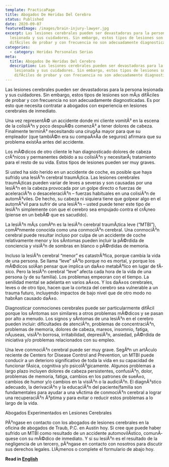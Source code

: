 ```yaml
---
template: PracticaPage
title: Abogados De Heridas Del Cerebro
status: Published
date: 2020-09-07
featuredImage: /images/brain-injury-lawyer.jpg
excerpt: Las lesiones cerebrales pueden ser devastadoras para la persona
  lesionada y sus cuidadores. Sin embargo, estos tipos de lesiones son mÃ¡s
  difÃ­ciles de probar y con frecuencia no son adecuadamente diagnosticadas.
categories:
  - category: Heridas Personales Serias
meta:
  title: Abogados De Heridas Del Cerebro
  description: Las lesiones cerebrales pueden ser devastadoras para la persona
    lesionada y sus cuidadores. Sin embargo, estos tipos de lesiones son mÃ¡s
    difÃ­ciles de probar y con frecuencia no son adecuadamente diagnosticadas.
---
```

<!--StartFragment-->

Las lesiones cerebrales pueden ser devastadoras para la persona lesionada y sus cuidadores. Sin embargo, estos tipos de lesiones son mÃ¡s difÃ­ciles de probar y con frecuencia no son adecuadamente diagnosticadas. Es por esto que necesita contratar a abogados con experiencia en lesiones cerebrales de inmediato.



Una vez representÃ© un accidente donde mi cliente vomitÃ³ en la escena de la colisiÃ³n y poco despuÃ©s comenzÃ³ a tener dolores de cabeza. Finalmente terminÃ³ necesitando una cirugÃ­a mayor para que su empleador (que tambiÃ©n era su compaÃ±Ã­a de seguros) afirmara que su problema existÃ­a antes del accidente.

Los mÃ©dicos de otro cliente le han diagnosticado dolores de cabeza crÃ³nicos y permanentes debido a su colisiÃ³n y necesitarÃ¡ tratamiento para el resto de su vida. Estos tipos de lesiones pueden ser muy graves.

Si usted ha sido herido en un accidente de coche, es posible que haya sufrido una lesiÃ³n cerebral traumÃ¡tica. Las lesiones cerebrales traumÃ¡ticas pueden variar de leves a severas y son causadas por una lesiÃ³n en la cabeza provocada por un golpe directo o fuerzas de aceleraciÃ³n o desaceleraciÃ³n – fuerzas habituales en una colisiÃ³n de automÃ³viles. De hecho, su cabeza ni siquiera tiene que golpear algo en el automÃ³vil para sufrir de una lesiÃ³n – usted puede tener este tipo de lesiÃ³n simplemente con que el cerebro sea empujado contra el crÃ¡neo (piense en un bebÃ© que es sacudido).

La lesiÃ³n mÃ¡s comÃºn es la lesiÃ³n cerebral traumÃ¡tica leve (“MTBI”), comÃºnmente conocida como una conmociÃ³n cerebral. Una conmociÃ³n cerebral puede resultar incluso por culpa de un accidente de coche relativamente menor y los sÃ­ntomas pueden incluir la pÃ©rdida de conciencia y visiÃ³n de sombras en blanco o pÃ©rdidas de memoria.

Incluso la lesiÃ³n cerebral “menor” es catastrÃ³fica, porque cambia la vida de una persona. Se llama “leve” sÃ³lo porque no es mortal, y porque los mÃ©dicos solÃ­an pensar que implica un daÃ±o metabÃ³lico en lugar de fÃ­sico. Pero la lesiÃ³n cerebral “leve” afecta cada hora de la vida de una persona (y de su familia). Los problemas empeoran con el tiempo. La senilidad mental se adelanta en varios aÃ±os. Y los daÃ±os cerebrales, leves o de otro tipo, hacen que la corteza del cerebro sea vulnerable a un trauma futuro, incluyendo impactos de bajo nivel que de otro modo no habrÃ­an causado daÃ±o.

Diagnosticar conmociones cerebrales puede ser particularmente difÃ­cil porque los sÃ­ntomas son similares a otros problemas mÃ©dicos y se pasan por alto a menudo. Los signos y sÃ­ntomas de una lesiÃ³n en el cerebro pueden incluir: dificultades de atenciÃ³n, problemas de concentraciÃ³n, problemas de memoria, dolores de cabeza, mareos, insomnio, fatiga, nÃ¡useas, visiÃ³n borrosa, irritabilidad, depresiÃ³n, ansiedad, pÃ©rdida de iniciativa y/o problemas relacionados con su empleo.

Una leve conmociÃ³n cerebral puede ser muy grave. SegÃºn un artÃ­culo reciente de Centers for Disease Control and Prevention, un MTBI puede conducir a un deterioro significativo de toda la vida en su capacidad de funcionar fÃ­sica, cognitiva y/o psicolÃ³gicamente. Algunos problemas a largo plazo incluyen dolores de cabeza persistentes, confusiÃ³n, dolor, problemas de memoria, fatiga, cambios en los patrones de sueÃ±o, cambios de humor y/o cambios en la visiÃ³n o la audiciÃ³n. El diagnÃ³stico adecuado, la derivaciÃ³n y la educaciÃ³n del paciente/familia son fundamentales para ayudar a una vÃ­ctima de conmociÃ³n cerebral a lograr una recuperaciÃ³n Ã³ptima y para evitar o reducir estos problemas a lo largo de la vida.

Abogados Experimentados en Lesiones Cerebrales

PÃ³ngase en contacto con los abogados de lesiones cerebrales en la oficina de abogados de Traub, P.C. en Austin hoy. Si cree que puede haber sufrido un MTBI como resultado de un accidente automovilÃ­stico, comunÃ­quese con su mÃ©dico de inmediato. Y si su lesiÃ³n es el resultado de la negligencia de un tercero, pÃ³ngase en contacto con nosotros para discutir sus derechos legales. LlÃ¡menos o complete el formulario de abajo hoy.

<!--EndFragment-->

**Read in [English](/practice-areas/brain-injury-lawyers/)**